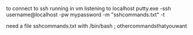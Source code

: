 to connect to ssh running in vm listening to localhost
putty.exe -ssh username@localhost -pw mypassword -m "sshcommands.txt" -t

need a file sshcommands.txt with
/bin/bash ; othercommandsthatyouwant

